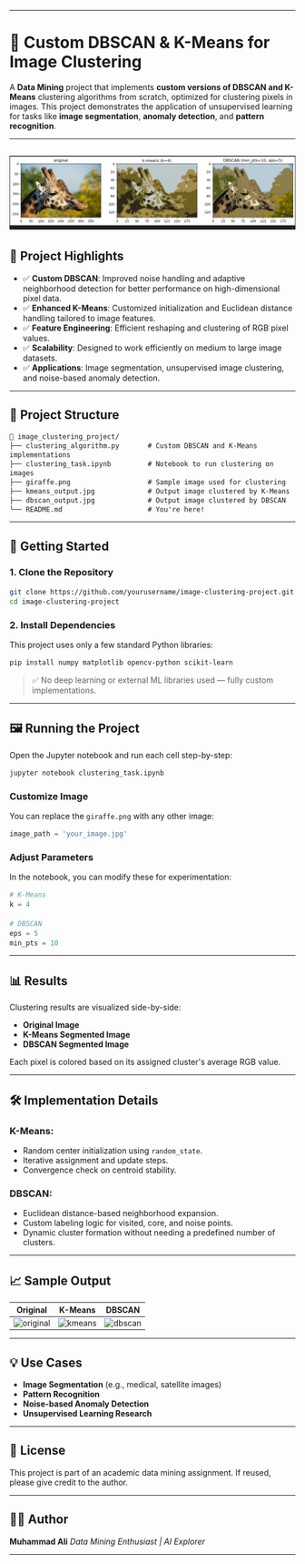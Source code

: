 
---

# 🧠 Custom DBSCAN & K-Means for Image Clustering

A **Data Mining** project that implements **custom versions of DBSCAN and K-Means** clustering algorithms from scratch, optimized for clustering pixels in images. This project demonstrates the application of unsupervised learning for tasks like **image segmentation**, **anomaly detection**, and **pattern recognition**.

---
![Result](clustering.PNG)
---

## 📌 Project Highlights

* ✅ **Custom DBSCAN**: Improved noise handling and adaptive neighborhood detection for better performance on high-dimensional pixel data.
* ✅ **Enhanced K-Means**: Customized initialization and Euclidean distance handling tailored to image features.
* ✅ **Feature Engineering**: Efficient reshaping and clustering of RGB pixel values.
* ✅ **Scalability**: Designed to work efficiently on medium to large image datasets.
* ✅ **Applications**: Image segmentation, unsupervised image clustering, and noise-based anomaly detection.

---

## 📂 Project Structure

```
📁 image_clustering_project/
├── clustering_algorithm.py       # Custom DBSCAN and K-Means implementations
├── clustering_task.ipynb         # Notebook to run clustering on images
├── giraffe.png                   # Sample image used for clustering
├── kmeans_output.jpg             # Output image clustered by K-Means
├── dbscan_output.jpg             # Output image clustered by DBSCAN
└── README.md                     # You're here!
```

---

## 🚀 Getting Started

### 1. Clone the Repository

```bash
git clone https://github.com/yourusername/image-clustering-project.git
cd image-clustering-project
```

### 2. Install Dependencies

This project uses only a few standard Python libraries:

```bash
pip install numpy matplotlib opencv-python scikit-learn
```

> ✅ No deep learning or external ML libraries used — fully custom implementations.

---

## 🖼️ Running the Project

Open the Jupyter notebook and run each cell step-by-step:

```bash
jupyter notebook clustering_task.ipynb
```

### Customize Image

You can replace the `giraffe.png` with any other image:

```python
image_path = 'your_image.jpg'
```

### Adjust Parameters

In the notebook, you can modify these for experimentation:

```python
# K-Means
k = 4

# DBSCAN
eps = 5
min_pts = 10
```

---

## 📊 Results

Clustering results are visualized side-by-side:

* **Original Image**
* **K-Means Segmented Image**
* **DBSCAN Segmented Image**

Each pixel is colored based on its assigned cluster's average RGB value.

---

## 🛠️ Implementation Details

### K-Means:

* Random center initialization using `random_state`.
* Iterative assignment and update steps.
* Convergence check on centroid stability.

### DBSCAN:

* Euclidean distance-based neighborhood expansion.
* Custom labeling logic for visited, core, and noise points.
* Dynamic cluster formation without needing a predefined number of clusters.

---

## 📈 Sample Output

| Original                       | K-Means                      | DBSCAN                       |
| ------------------------------ | ---------------------------- | ---------------------------- |
| ![original](kmeans_output.jpg) | ![kmeans](kmeans_output.jpg) | ![dbscan](dbscan_output.jpg) |

---

## 💡 Use Cases

* **Image Segmentation** (e.g., medical, satellite images)
* **Pattern Recognition**
* **Noise-based Anomaly Detection**
* **Unsupervised Learning Research**

---

## 📜 License

This project is part of an academic data mining assignment. If reused, please give credit to the author.

---

## 🙋‍♂️ Author

**Muhammad Ali**
*Data Mining Enthusiast | AI Explorer*


---

